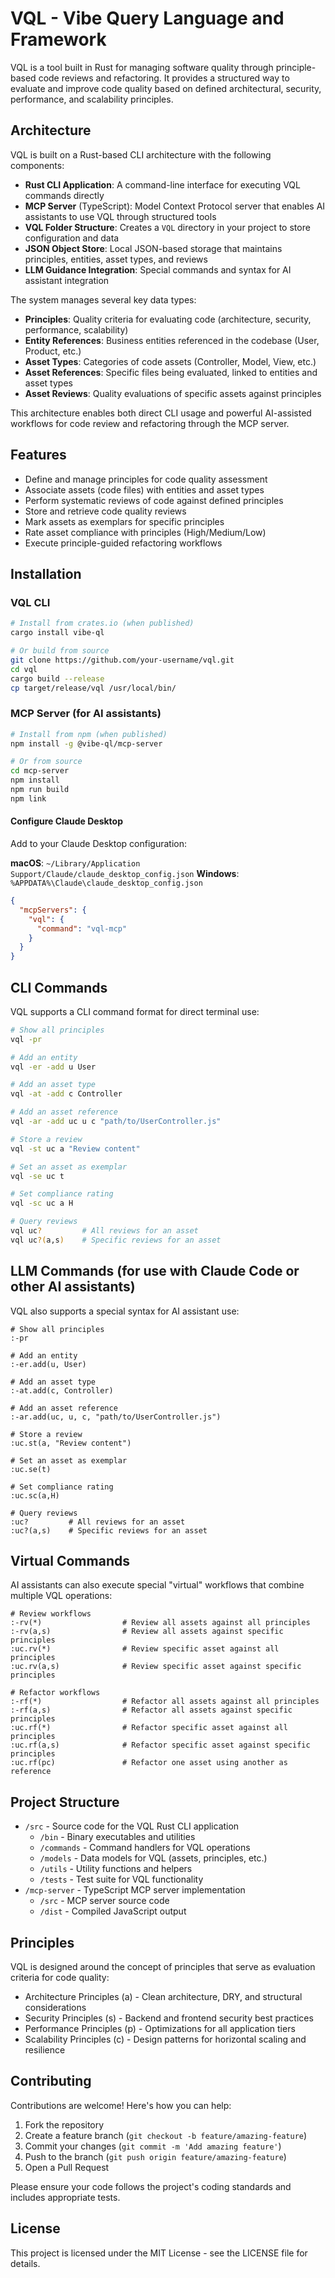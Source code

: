 # VQL - Vibe Query Language and Framework

VQL is a tool built in Rust for managing software quality through principle-based code reviews and refactoring. It provides a structured way to evaluate and improve code quality based on defined architectural, security, performance, and scalability principles.

## Architecture

VQL is built on a Rust-based CLI architecture with the following components:

- **Rust CLI Application**: A command-line interface for executing VQL commands directly
- **MCP Server** (TypeScript): Model Context Protocol server that enables AI assistants to use VQL through structured tools
- **VQL Folder Structure**: Creates a `VQL` directory in your project to store configuration and data
- **JSON Object Store**: Local JSON-based storage that maintains principles, entities, asset types, and reviews
- **LLM Guidance Integration**: Special commands and syntax for AI assistant integration

The system manages several key data types:
- **Principles**: Quality criteria for evaluating code (architecture, security, performance, scalability)
- **Entity References**: Business entities referenced in the codebase (User, Product, etc.)
- **Asset Types**: Categories of code assets (Controller, Model, View, etc.)
- **Asset References**: Specific files being evaluated, linked to entities and asset types
- **Asset Reviews**: Quality evaluations of specific assets against principles

This architecture enables both direct CLI usage and powerful AI-assisted workflows for code review and refactoring through the MCP server.

## Features

- Define and manage principles for code quality assessment
- Associate assets (code files) with entities and asset types
- Perform systematic reviews of code against defined principles
- Store and retrieve code quality reviews
- Mark assets as exemplars for specific principles
- Rate asset compliance with principles (High/Medium/Low)
- Execute principle-guided refactoring workflows

## Installation

### VQL CLI

```bash
# Install from crates.io (when published)
cargo install vibe-ql

# Or build from source
git clone https://github.com/your-username/vql.git
cd vql
cargo build --release
cp target/release/vql /usr/local/bin/
```

### MCP Server (for AI assistants)

```bash
# Install from npm (when published)
npm install -g @vibe-ql/mcp-server

# Or from source
cd mcp-server
npm install
npm run build
npm link
```

#### Configure Claude Desktop

Add to your Claude Desktop configuration:

**macOS**: `~/Library/Application Support/Claude/claude_desktop_config.json`
**Windows**: `%APPDATA%\Claude\claude_desktop_config.json`

```json
{
  "mcpServers": {
    "vql": {
      "command": "vql-mcp"
    }
  }
}
```

## CLI Commands

VQL supports a CLI command format for direct terminal use:

```bash
# Show all principles
vql -pr

# Add an entity
vql -er -add u User

# Add an asset type
vql -at -add c Controller

# Add an asset reference
vql -ar -add uc u c "path/to/UserController.js"

# Store a review
vql -st uc a "Review content"

# Set an asset as exemplar
vql -se uc t

# Set compliance rating
vql -sc uc a H

# Query reviews
vql uc?         # All reviews for an asset
vql uc?(a,s)    # Specific reviews for an asset
```

## LLM Commands (for use with Claude Code or other AI assistants)

VQL also supports a special syntax for AI assistant use:

```
# Show all principles
:-pr

# Add an entity
:-er.add(u, User)

# Add an asset type
:-at.add(c, Controller)

# Add an asset reference
:-ar.add(uc, u, c, "path/to/UserController.js")

# Store a review
:uc.st(a, "Review content")

# Set an asset as exemplar
:uc.se(t)

# Set compliance rating
:uc.sc(a,H)

# Query reviews
:uc?         # All reviews for an asset
:uc?(a,s)    # Specific reviews for an asset
```

## Virtual Commands

AI assistants can also execute special "virtual" workflows that combine multiple VQL operations:

```
# Review workflows
:-rv(*)                  # Review all assets against all principles
:-rv(a,s)                # Review all assets against specific principles
:uc.rv(*)                # Review specific asset against all principles
:uc.rv(a,s)              # Review specific asset against specific principles

# Refactor workflows
:-rf(*)                  # Refactor all assets against all principles
:-rf(a,s)                # Refactor all assets against specific principles
:uc.rf(*)                # Refactor specific asset against all principles
:uc.rf(a,s)              # Refactor specific asset against specific principles
:uc.rf(pc)               # Refactor one asset using another as reference
```

## Project Structure

- `/src` - Source code for the VQL Rust CLI application
  - `/bin` - Binary executables and utilities
  - `/commands` - Command handlers for VQL operations 
  - `/models` - Data models for VQL (assets, principles, etc.)
  - `/utils` - Utility functions and helpers
  - `/tests` - Test suite for VQL functionality
- `/mcp-server` - TypeScript MCP server implementation
  - `/src` - MCP server source code
  - `/dist` - Compiled JavaScript output

## Principles

VQL is designed around the concept of principles that serve as evaluation criteria for code quality:

- Architecture Principles (a) - Clean architecture, DRY, and structural considerations
- Security Principles (s) - Backend and frontend security best practices
- Performance Principles (p) - Optimizations for all application tiers
- Scalability Principles (c) - Design patterns for horizontal scaling and resilience

## Contributing

Contributions are welcome! Here's how you can help:

1. Fork the repository
2. Create a feature branch (`git checkout -b feature/amazing-feature`)
3. Commit your changes (`git commit -m 'Add amazing feature'`)
4. Push to the branch (`git push origin feature/amazing-feature`)
5. Open a Pull Request

Please ensure your code follows the project's coding standards and includes appropriate tests.

## License

This project is licensed under the MIT License - see the LICENSE file for details.
